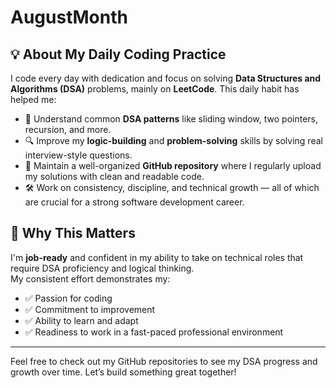 # AugustMonth
## 💡 About My Daily Coding Practice

I code every day with dedication and focus on solving **Data Structures and Algorithms (DSA)** problems, mainly on **LeetCode**. This daily habit has helped me:

- 🧠 Understand common **DSA patterns** like sliding window, two pointers, recursion, and more.
- 🔍 Improve my **logic-building** and **problem-solving** skills by solving real interview-style questions.
- 📁 Maintain a well-organized **GitHub repository** where I regularly upload my solutions with clean and readable code.
- 🛠️ Work on consistency, discipline, and technical growth — all of which are crucial for a strong software development career.

## 🚀 Why This Matters

I'm **job-ready** and confident in my ability to take on technical roles that require DSA proficiency and logical thinking.  
My consistent effort demonstrates my:

- ✅ Passion for coding
- ✅ Commitment to improvement
- ✅ Ability to learn and adapt
- ✅ Readiness to work in a fast-paced professional environment

---

Feel free to check out my GitHub repositories to see my DSA progress and growth over time. Let’s build something great together!
